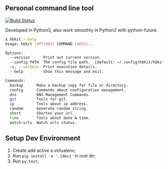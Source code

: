 ## Personal command line tool

[![Build Status](https://travis-ci.org/graycarl/hbkit.svg?branch=master)](https://travis-ci.org/graycarl/hbkit)

Developed in Python3, also work smoothly in Python2 with python-future.

```bash
$ hbkit --help
Usage: hbkit [OPTIONS] COMMAND [ARGS]...

Options:
  --version      Print out current version.
  --config PATH  The config file path.  [default: ~/.config/hbkit/hbkit.ini]
  -v, --verbose  Print execution details.
  --help         Show this message and exit.

Commands:
  backup      Make a backup copy for file or directory.
  config      Commands about configuration management.
  dns         DNS Management Commands.
  git         Tools for git.
  ip          Tools about ip address.
  random      Generate random string.
  short       Shorten your url.
  time        Tools about date & time.
  watch-urls  Watch urls status.
```

## Setup Dev Environment

1. Create add active a virtualenv;
2. Run `pip install -e '.[dev]'` in root dir;
3. Run `py.test`;
